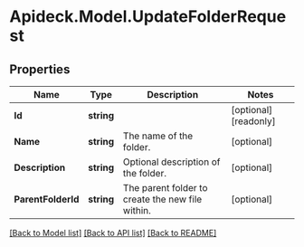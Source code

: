 # Apideck.Model.UpdateFolderRequest

## Properties

Name | Type | Description | Notes
------------ | ------------- | ------------- | -------------
**Id** | **string** |  | [optional] [readonly] 
**Name** | **string** | The name of the folder. | [optional] 
**Description** | **string** | Optional description of the folder. | [optional] 
**ParentFolderId** | **string** | The parent folder to create the new file within. | [optional] 

[[Back to Model list]](../README.md#documentation-for-models) [[Back to API list]](../README.md#documentation-for-api-endpoints) [[Back to README]](../README.md)

